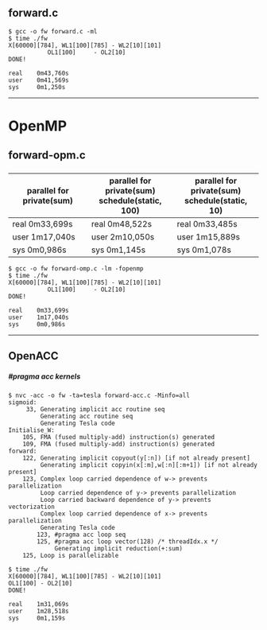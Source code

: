## forward.c

```
$ gcc -o fw forward.c -ml
$ time ./fw 
X[60000][784], WL1[100][785] - WL2[10][101]
           OL1[100]     - OL2[10]
DONE!

real    0m43,760s
user    0m41,569s
sys     0m1,250s
```
---

# OpenMP
## forward-opm.c 
##### 
|parallel for private(sum)|parallel for private(sum) <br> schedule(static, 100) |parallel for private(sum) <br> schedule(static, 10) |
|---                      |---               |---               |
|real    0m33,699s        |real    0m48,522s |real    0m33,485s |
|user    1m17,040s        |user    2m10,050s |user    1m15,889s |
|sys      0m0,986s        |sys      0m1,145s |sys      0m1,078s |

```
$ gcc -o fw forward-omp.c -lm -fopenmp
$ time ./fw 
X[60000][784], WL1[100][785] - WL2[10][101]
           OL1[100]     - OL2[10]
DONE!

real    0m33,699s
user    1m17,040s
sys     0m0,986s

```
---

## OpenACC

##### #pragma acc kernels
```
$ nvc -acc -o fw -ta=tesla forward-acc.c -Minfo=all
sigmoid:
     33, Generating implicit acc routine seq
         Generating acc routine seq
         Generating Tesla code
Initialise_W:
    105, FMA (fused multiply-add) instruction(s) generated
    109, FMA (fused multiply-add) instruction(s) generated
forward:
    122, Generating implicit copyout(y[:n]) [if not already present]
         Generating implicit copyin(x[:m],w[:n][:m+1]) [if not already present]
    123, Complex loop carried dependence of w-> prevents parallelization
         Loop carried dependence of y-> prevents parallelization
         Loop carried backward dependence of y-> prevents vectorization
         Complex loop carried dependence of x-> prevents parallelization
         Generating Tesla code
        123, #pragma acc loop seq
        125, #pragma acc loop vector(128) /* threadIdx.x */
             Generating implicit reduction(+:sum)
    125, Loop is parallelizable

$ time ./fw 
X[60000][784], WL1[100][785] - WL2[10][101]
OL1[100] - OL2[10]
DONE!

real    1m31,069s
user    1m28,518s
sys     0m1,159s

```
